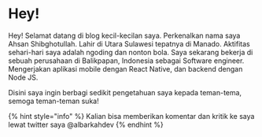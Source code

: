 # Hey!

Hey! Selamat datang di blog kecil-kecilan saya. Perkenalkan nama saya Ahsan Shibghotullah. Lahir di Utara Sulawesi tepatnya di Manado. Aktifitas sehari-hari saya adalah ngoding dan nonton bola. Saya sekarang bekerja di sebuah perusahaan di Balikpapan, Indonesia sebagai Software engineer. Mengerjakan aplikasi mobile dengan React Native, dan backend dengan Node JS.

Disini saya ingin berbagi sedikit pengetahuan saya kepada teman-tema, semoga teman-teman suka!

{% hint style="info" %}
Kalian bisa memberikan komentar dan kritik ke saya lewat twitter saya @albarkahdev
{% endhint %}

